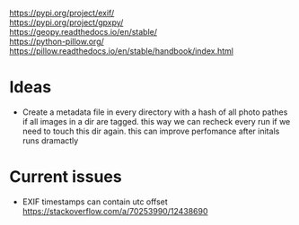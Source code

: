 https://pypi.org/project/exif/  
https://pypi.org/project/gpxpy/  
https://geopy.readthedocs.io/en/stable/  
https://python-pillow.org/ https://pillow.readthedocs.io/en/stable/handbook/index.html  

# Ideas

* Create a metadata file in every directory with a hash of all photo pathes if all images in a dir are tagged. this way we can recheck every run if we need to touch this dir again. this can improve perfomance after initals runs dramactly

# Current issues

* EXIF timestamps can contain utc offset https://stackoverflow.com/a/70253990/12438690